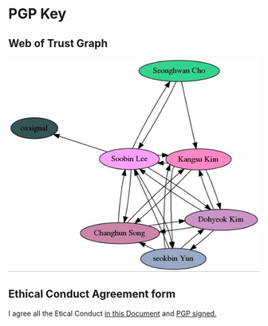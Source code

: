 # PGP Key

## Web of Trust Graph
![](graph.jpg)

## Ethical Conduct Agreement form
I agree all the Etical Conduct [in this Document](https://github.com/KAIST-IS521/pgp-SoobinL/blob/master/Agreement.md)
and [PGP signed.](https://github.com/KAIST-IS521/pgp-SoobinL/blob/master/Agreement.md.gpg)
